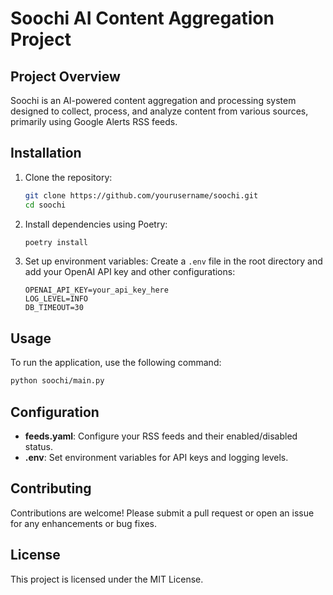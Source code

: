 # Soochi AI Content Aggregation Project

## Project Overview
Soochi is an AI-powered content aggregation and processing system designed to collect, process, and analyze content from various sources, primarily using Google Alerts RSS feeds.

## Installation
1. Clone the repository:
   ```bash
   git clone https://github.com/yourusername/soochi.git
   cd soochi
   ```

2. Install dependencies using Poetry:
   ```bash
   poetry install
   ```

3. Set up environment variables:
   Create a `.env` file in the root directory and add your OpenAI API key and other configurations:
   ```env
   OPENAI_API_KEY=your_api_key_here
   LOG_LEVEL=INFO
   DB_TIMEOUT=30
   ```

## Usage
To run the application, use the following command:
```bash
python soochi/main.py
```

## Configuration
- **feeds.yaml**: Configure your RSS feeds and their enabled/disabled status.
- **.env**: Set environment variables for API keys and logging levels.

## Contributing
Contributions are welcome! Please submit a pull request or open an issue for any enhancements or bug fixes.

## License
This project is licensed under the MIT License.
